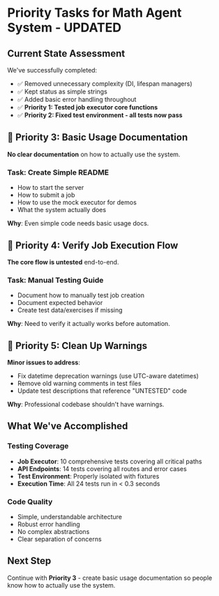 # Priority Tasks for Math Agent System - UPDATED

## Current State Assessment

We've successfully completed:
- ✅ Removed unnecessary complexity (DI, lifespan managers)
- ✅ Kept status as simple strings
- ✅ Added basic error handling throughout
- ✅ **Priority 1: Tested job executor core functions** 
- ✅ **Priority 2: Fixed test environment - all tests now pass**

## 📝 Priority 3: Basic Usage Documentation

**No clear documentation** on how to actually use the system.

### Task: Create Simple README
- How to start the server
- How to submit a job  
- How to use the mock executor for demos
- What the system actually does

**Why**: Even simple code needs basic usage docs.

## 🔧 Priority 4: Verify Job Execution Flow

**The core flow is untested** end-to-end.

### Task: Manual Testing Guide
- Document how to manually test job creation
- Document expected behavior
- Create test data/exercises if missing

**Why**: Need to verify it actually works before automation.

## 🎯 Priority 5: Clean Up Warnings

**Minor issues to address**:
- Fix datetime deprecation warnings (use UTC-aware datetimes)
- Remove old warning comments in test files
- Update test descriptions that reference "UNTESTED" code

**Why**: Professional codebase shouldn't have warnings.

## What We've Accomplished

### Testing Coverage
- **Job Executor**: 10 comprehensive tests covering all critical paths
- **API Endpoints**: 14 tests covering all routes and error cases  
- **Test Environment**: Properly isolated with fixtures
- **Execution Time**: All 24 tests run in < 0.3 seconds

### Code Quality
- Simple, understandable architecture
- Robust error handling
- No complex abstractions
- Clear separation of concerns

## Next Step

Continue with **Priority 3** - create basic usage documentation so people know how to actually use the system.